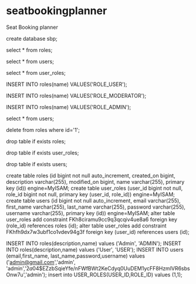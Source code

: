 # seatbookingplanner
Seat Booking planner

create database sbp;

select * from roles;

select * from users;

select * from user_roles;

INSERT INTO roles(name) VALUES('ROLE_USER');

INSERT INTO roles(name) VALUES('ROLE_MODERATOR');

INSERT INTO roles(name) VALUES('ROLE_ADMIN');

select * from users;

delete from roles where id='1';

drop table if exists roles;

drop table if exists user_roles;

drop table if exists users;

create table roles (id bigint not null auto_increment, created_on bigint, description varchar(255), modified_on bigint, name varchar(255), primary key (id)) engine=MyISAM;
create table user_roles (user_id bigint not null, role_id bigint not null, primary key (user_id, role_id)) engine=MyISAM;
create table users (id bigint not null auto_increment, email varchar(255), first_name varchar(255), last_name varchar(255), password varchar(255), username varchar(255), primary key (id)) engine=MyISAM;
alter table user_roles add constraint FKh8ciramu9cc9q3qcqiv4ue8a6 foreign key (role_id) references roles (id);
alter table user_roles add constraint FKhfh9dx7w3ubf1co1vdev94g3f foreign key (user_id) references users (id);

INSERT INTO roles(description,name) values ('Admin', 'ADMIN');
INSERT INTO roles(description,name) values ('User', 'USER');
INSERT INTO users (email,first_name, last_name,password,username) values ('admin@gmail.com','admin', 'admin','$2a$04$EZzbSqieYfe/nFWfBWt2KeCdyq0UuDEM1ycFF8HzmlVR6sbsOnw7u','admin');
insert into USER_ROLES(USER_ID,ROLE_ID) values (1,1);
